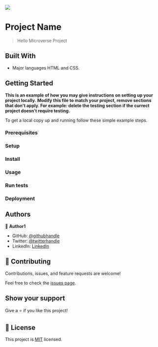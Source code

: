 ![](https://img.shields.io/badge/Microverse-blueviolet)

# Project Name

> Hello Microverse Project


## Built With

- Major languages HTML and CSS.
## Getting Started

**This is an example of how you may give instructions on setting up your project locally.**
**Modify this file to match your project, remove sections that don't apply. For example: delete the testing section if the currect project doesn't require testing.**


To get a local copy up and running follow these simple example steps.

### Prerequisites

### Setup

### Install

### Usage

### Run tests

### Deployment



## Authors

👤 **Author1**
- GitHub: [@githubhandle](https://github.com/OpondoG)
- Twitter: [@twitterhandle](https://twitter.com/Kengele10)
- LinkedIn: [LinkedIn](https://www.linkedin.com/in/gilbert-okonjo-2081331b9/)

## 🤝 Contributing

Contributions, issues, and feature requests are welcome!

Feel free to check the [issues page](../../issues/).

## Show your support

Give a ⭐️ if you like this project!

## 📝 License

This project is [MIT](./MIT.md) licensed.